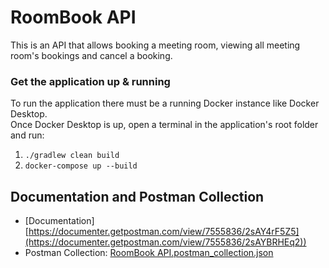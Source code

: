 # RoomBook API
This is an API that allows booking a meeting room, viewing all meeting room's bookings and cancel a booking. 

### Get the application up & running 
To run the application there must be a running Docker instance like Docker Desktop.  
Once Docker Desktop is up, open a terminal in the application's root folder and run: 
1) `./gradlew clean build` 
2) `docker-compose up --build`

## Documentation and Postman Collection
- [Documentation][https://documenter.getpostman.com/view/7555836/2sAY4rF5Z5](https://documenter.getpostman.com/view/7555836/2sAYBRHEq2))
- Postman Collection: [RoomBook API.postman_collection.json](https://github.com/user-attachments/files/17828908/RoomBook.API.postman_collection.json)
